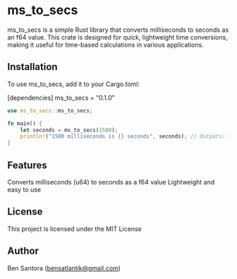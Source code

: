 # ms_to_secs
ms_to_secs is a simple Rust library that converts milliseconds to seconds as an f64 value. This crate is designed for quick, lightweight time conversions, making it useful for time-based calculations in various applications.

## Installation
To use ms_to_secs, add it to your Cargo.toml:

[dependencies]
ms_to_secs = "0.1.0"
```rust
use ms_to_secs::ms_to_secs;

fn main() {
    let seconds = ms_to_secs(1500);
    println!("1500 milliseconds is {} seconds", seconds); // Outputs: 1.5 seconds
}
```

## Features
Converts milliseconds (u64) to seconds as a f64 value
Lightweight and easy to use

## License
This project is licensed under the MIT License

## Author
Ben Santora (<bensatlantik@gmail.com>)
